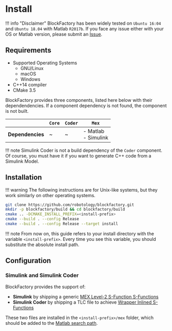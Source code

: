 # Install

!!! info "Disclaimer"
    BlockFactory has been widely tested on `Ubuntu 16:04` and `Ubuntu 18.04` with Matlab `R2017b`. If you face any issue either with your OS or Matlab version, please submit an [Issue](https://github.com/robotology/blockfactory/issues).

## Requirements

- Supported Operating Systems
	- GNU/Linux
	- macOS
	- Windows
- C++14 compiler
- CMake 3.5

BlockFactory provides three components, listed here below with their dependendencies. If a component dependency is not found, the component is not built. 

|                  | `Core` | `Coder` | `Mex`                  |
| ---------------- | ------ | ------- | ---------------------- |
| **Dependencies** | ~      | ~       | - Matlab<br>- Simulink |

!!! note
    Simulink Coder is not a build dependency of the `Coder` component. Of course, you must have it if you want to generate C++ code from a Simulink Model.

## Installation

!!! warning
    The following instructions are for Unix-like systems, but they work similarly on other operating systems.

```sh
git clone https://github.com/robotology/blockfactory.git
mkdir -p blockfactory/build && cd blockfactory/build
cmake .. -DCMAKE_INSTALL_PREFIX=<install-prefix>
cmake --build . --config Release
cmake --build . --config Release --target install
```

!!! note
    From now on, this guide refers to your install directory with the variable `<install-prefix>`. Every time you see this variable, you should substitute the absolute install path.

## Configuration

### Simulink and Simulink Coder

BlockFactory provides the support of:

- **Simulink** by shipping a generic [MEX Level-2 S-Function S-Functions](https://it.mathworks.com/help/simulink/sfg/what-is-an-s-function.html)
- **Simulink Coder** by shipping a TLC file to achieve [Wrapper Inlined S-Functions](https://it.mathworks.com/help/rtw/tlc/inlining-s-functions.html)

These two files are installed in the `<install-prefix>/mex` folder, which should be added to the [Matlab search path](https://it.mathworks.com/help/matlab/matlab_env/what-is-the-matlab-search-path.html).
